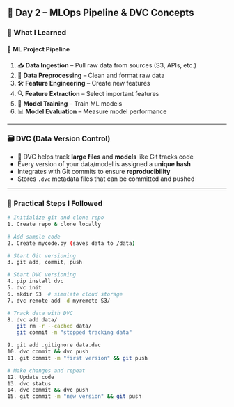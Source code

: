## 📘 Day 2 – MLOps Pipeline & DVC Concepts

### 🧠 What I Learned

#### 🔁 ML Project Pipeline
1. 📥 **Data Ingestion** – Pull raw data from sources (S3, APIs, etc.)  
2. 🧹 **Data Preprocessing** – Clean and format raw data  
3. 🛠️ **Feature Engineering** – Create new features  
4. 🔍 **Feature Extraction** – Select important features  
5. 🤖 **Model Training** – Train ML models  
6. 📊 **Model Evaluation** – Measure model performance  

---

### 🗃️ DVC (Data Version Control)

- 🧬 DVC helps track **large files** and **models** like Git tracks code  
- Every version of your data/model is assigned a **unique hash**  
- Integrates with Git commits to ensure **reproducibility**  
- Stores `.dvc` metadata files that can be committed and pushed  

---

### 🔧 Practical Steps I Followed

```bash
# Initialize git and clone repo
1. Create repo & clone locally

# Add sample code
2. Create mycode.py (saves data to /data)

# Start Git versioning
3. git add, commit, push

# Start DVC versioning
4. pip install dvc
5. dvc init
6. mkdir S3  # simulate cloud storage
7. dvc remote add -d myremote S3/

# Track data with DVC
8. dvc add data/
   git rm -r --cached data/
   git commit -m "stopped tracking data"

9. git add .gitignore data.dvc
10. dvc commit && dvc push
11. git commit -m "first version" && git push

# Make changes and repeat
12. Update code
13. dvc status
14. dvc commit && dvc push
15. git commit -m "new version" && git push
